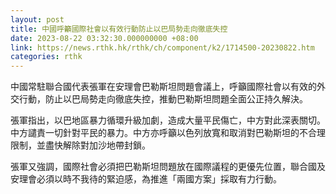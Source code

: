 ```yaml
---
layout: post
title: 中國呼籲國際社會以有效行動防止以巴局勢走向徹底失控
date: 2023-08-22 03:32:30.000000000 +08:00
link: https://news.rthk.hk/rthk/ch/component/k2/1714500-20230822.htm
categories: rthk
---
```


中國常駐聯合國代表張軍在安理會巴勒斯坦問題會議上，呼籲國際社會以有效的外交行動，防止以巴局勢走向徹底失控，推動巴勒斯坦問題全面公正持久解決。

張軍指出，以巴地區暴力循環升級加劇，造成大量平民傷亡，中方對此深表關切。中方譴責一切針對平民的暴力。中方亦呼籲以色列放寬和取消對巴勒斯坦的不合理限制，並盡快解除對加沙地帶封鎖。

張軍又強調，國際社會必須把巴勒斯坦問題放在國際議程的更優先位置，聯合國及安理會必須以時不我待的緊迫感，為推進「兩國方案」採取有力行動。
